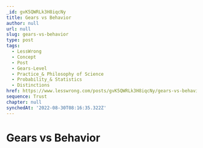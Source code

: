 ```yaml
---
_id: gvK5QWRLk3H8iqcNy
title: Gears vs Behavior
author: null
url: null
slug: gears-vs-behavior
type: post
tags:
  - LessWrong
  - Concept
  - Post
  - Gears-Level
  - Practice_& Philosophy of Science
  - Probability_& Statistics
  - Distinctions
href: https://www.lesswrong.com/posts/gvK5QWRLk3H8iqcNy/gears-vs-behavior
sequence: Trust
chapter: null
synchedAt: '2022-08-30T08:16:35.322Z'
---
```

# Gears vs Behavior

